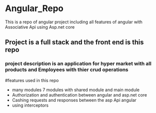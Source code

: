 # Angular_Repo
This is a repo of angular project including all features of angular with Associative Api using Asp.net core
## Project is a full stack and the front end is this repo 
### project description is an application for hyper market with all products and Employees with thier crud operations

#features used in this repo

* many modules 7 modules with shared module and main module
* Authorization and authentication between angular and asp.net core 
* Cashing requests and responses between the asp Api angular
* using interceptors
